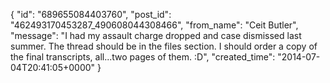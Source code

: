  {
   "id": "689655084403760",
   "post_id": "462493170453287_490608044308466",
   "from_name": "Ceit Butler",
   "message": "I had my assault charge dropped and case dismissed last summer. The thread should be in the files section. I should order a copy of the final transcripts, all...two pages of them. :D",
   "created_time": "2014-07-04T20:41:05+0000"
 }
